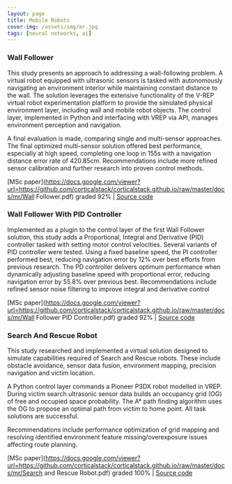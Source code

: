 ```yaml
---
layout: page
title: Mobile Robots
cover-img: /assets/img/mr.jpg
tags: [neural networks, ai]
---
```

### Wall Follower
This study presents an approach to addressing a wall-following problem. A virtual robot equipped with ultrasonic sensors 
is tasked with autonomously navigating an environment interior while maintaining constant distance to the wall. The 
solution leverages the extensive functionality of the V-REP virtual robot experimentation platform to provide the 
simulated physical environment layer, including wall and mobile robot objects. The control layer, implemented in Python 
and interfacing with VREP via API, manages environment perception and navigation. 

A final evaluation is made, comparing single and multi-sensor approaches. The final optimized multi-sensor solution 
offered best performance, especially at high speed, completing one loop in 155s with a navigation distance error rate of 
420.85cm. Recommendations include more refined sensor calibration and further research into proven control methods.

[MSc paper](https://docs.google.com/viewer?url=https://github.com/corticalstack/corticalstack.github.io/raw/master/docs/mr/Wall Follower.pdf) graded 92%
 | [Source code](https://github.com/corticalstack/vrep-wall-follower)
 
### Wall Follower With PID Controller
Implemented as a plugin to the control layer of the first Wall Follower solution, this study adds a Proportional, Integral 
and Derivative (PID) controller tasked with setting motor control velocities. Several variants of PID controller were 
tested. Using a fixed baseline speed, the PI controller performed best, reducing navigation error by 12% over best efforts 
from previous research. The PD controller delivers optimum performance when dynamically adjusting baseline speed with 
proportional error, reducing navigation error by 55.8% over previous best. Recommendations include refined sensor noise 
filtering to improve integral and derivative control

[MSc paper](https://docs.google.com/viewer?url=https://github.com/corticalstack/corticalstack.github.io/raw/master/docs/mr/Wall Follower PID Controller.pdf) graded 92%
 | [Source code](https://github.com/corticalstack/vrep-wall-follower-pid)
 
### Search And Rescue Robot
This study researched and implemented a virtual solution designed to simulate capabilities required of Search and Rescue 
robots. These include obstacle avoidance, sensor data fusion, environment mapping, precision navigation and victim 
location. 

A Python control layer commands a Pioneer P3DX robot modelled in VREP. During victim search ultrasonic sensor data builds 
an occupancy grid (OG) of free and occupied space probability. The A* path finding algorithm uses the OG to propose an 
optimal path from victim to home point. All task solutions are successful. 

Recommendations include performance optimization of grid mapping and resolving identified environment feature 
missing/overexposure issues affecting route planning.

[MSc paper](https://docs.google.com/viewer?url=https://github.com/corticalstack/corticalstack.github.io/raw/master/docs/mr/Search and Rescue Robot.pdf) graded 100%
 | [Source code](https://github.com/corticalstack/vrep-search-rescue)

 